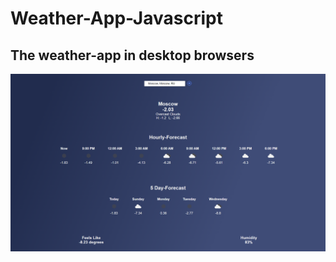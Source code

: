 # Weather-App-Javascript

## The weather-app in desktop browsers
![screenshot of the weather app](Screenshot.png)